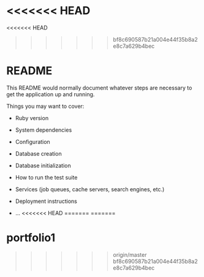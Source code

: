 <<<<<<< HEAD
=======
<<<<<<< HEAD
>>>>>>> bf8c690587b21a004e44f35b8a2e8c7a629b4bec
# README

This README would normally document whatever steps are necessary to get the
application up and running.

Things you may want to cover:

* Ruby version

* System dependencies

* Configuration

* Database creation

* Database initialization

* How to run the test suite

* Services (job queues, cache servers, search engines, etc.)

* Deployment instructions

* ...
<<<<<<< HEAD
=======
=======
# portfolio1
>>>>>>> origin/master
>>>>>>> bf8c690587b21a004e44f35b8a2e8c7a629b4bec
